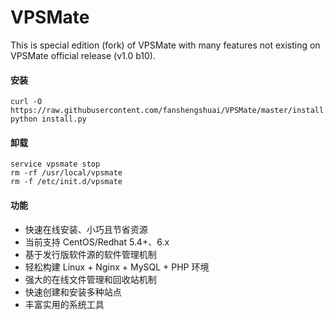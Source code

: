VPSMate
=========
This is special edition (fork) of VPSMate with many features not existing on VPSMate official release (v1.0 b10).


#### 安装
    curl -O https://raw.githubusercontent.com/fanshengshuai/VPSMate/master/install.py
    python install.py
    

#### 卸载
    service vpsmate stop
    rm -rf /usr/local/vpsmate
    rm -f /etc/init.d/vpsmate

#### 功能

* 快速在线安装、小巧且节省资源
* 当前支持 CentOS/Redhat 5.4+、6.x
* 基于发行版软件源的软件管理机制
* 轻松构建 Linux + Nginx + MySQL + PHP 环境
* 强大的在线文件管理和回收站机制
* 快速创建和安装多种站点
* 丰富实用的系统工具
